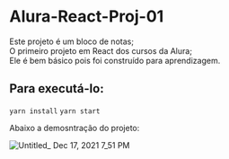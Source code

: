# Alura-React-Proj-01
Este projeto é um bloco de notas;\
O primeiro projeto em React dos cursos da Alura;\
Ele é bem básico pois foi construído para aprendizagem.

## Para executá-lo:

 `yarn install`
 `yarn start`

Abaixo a demosntração do projeto:

![Untitled_ Dec 17, 2021 7_51 PM](https://user-images.githubusercontent.com/49179422/146617882-6309a653-2fab-40fd-8d4c-7d2266e6364a.gif)
